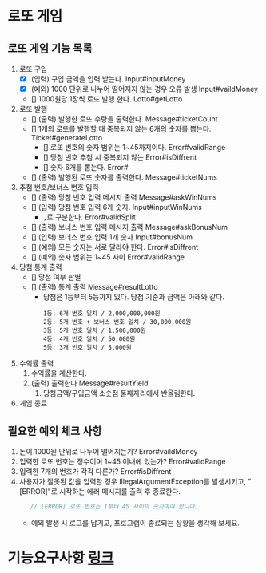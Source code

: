 # 로또 게임

## 로또 게임 기능 목록
1. 로또 구입
   - [x] (입력) 구입 금액을 입력 받는다. Input#inputMoney
   - [x] (예외) 1000 단위로 나누어 떨어지지 않는 경우 오류 발생 Input#vaildMoney
   - [] 1000원당 1장씩 로또 발행 한다. Lotto#getLotto
2. 로또 발행
   - [] (출력) 발행한 로또 수량을 출력한다. Message#ticketCount
   - [] 1개의 로또를 발행할 때 중복되지 않는 6개의 숫자를 뽑는다. Ticket#generateLotto
      - [] 로또 번호의 숫자 범위는 1~45까지이다. Error#validRange
      - [] 당첨 번호 추첨 시 중복되지 않는 Error#isDiffrent
      - [] 숫자 6개를 뽑는다. Error#
   - [] (출력) 발행된 로또 숫자를 출력한다. Message#ticketNums
3. 추첨 번호/보너스 번호 입력
   - [] (출력) 당첨 번호 입력 메시지 출력 Message#askWinNums
   - [] (입력) 당첨 번호 입력 6개 숫자. Input#inputWinNums
      - `,`로 구분한다. Error#validSplit
   - [] (출력) 보너스 번호 입력 메시지 출력 Message#askBonusNum
   - [] (입력) 보너스 번호 입력 1개 숫자 Input#bonusNum
   - [] (예외) 모든 숫자는 서로 달라야 한다. Error#isDiffrent
   - [] (예외) 숫자 범위는 1~45 사이 Error#validRange
4. 당첨 통계 출력
   - [] 당첨 여부 판별
   - [] (출력) 통계 출력 Message#resultLotto
      - 당첨은 1등부터 5등까지 있다. 당첨 기준과 금액은 아래와 같다.
         ```
         1등: 6개 번호 일치 / 2,000,000,000원
         2등: 5개 번호 + 보너스 번호 일치 / 30,000,000원
         3등: 5개 번호 일치 / 1,500,000원
         4등: 4개 번호 일치 / 50,000원
         5등: 3개 번호 일치 / 5,000원
         ```
5. 수익률 출력
   1. 수익률을 계산한다. 
   2. (출력) 출력한다 Message#resultYield
      1. 당첨금액/구입금액 소숫점 둘째자리에서 반올림한다.
6. 게임 종료

## 필요한 예외 체크 사항
   1. 돈이 1000원 단위로 나누어 떨어지는가? Error#vaildMoney
   2. 입력한 로또 번호는 정수이며 1~45 이내에 있는가? Error#validRange
   3. 입력한 7개의 번호가 각각 다른가? Error#isDiffrent
   4. 사용자가 잘못된 값을 입력할 경우 IllegalArgumentException를 발생시키고, "[ERROR]"로 시작하는 에러 메시지를 출력 후 종료한다.
      ```java
         // [ERROR] 로또 번호는 1부터 45 사이의 숫자여야 합니다.
      ```
      - 예외 발생 시 로그를 남기고, 프로그램이 종료되는 상황을 생각해 보세요.

# 기능요구사항 [링크](../README.md)